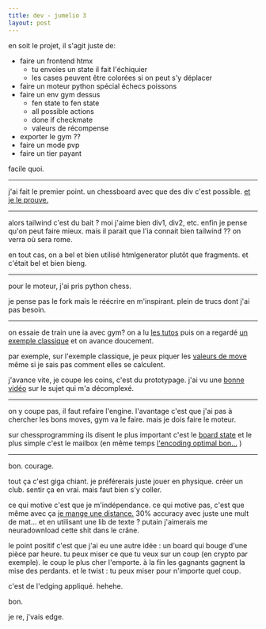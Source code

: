 ```yaml
---
title: dev - jumelio 3
layout: post
---
```


en soit le projet, il s'agit juste de:

- faire un frontend htmx
    - tu envoies un state il fait l'échiquier
    - les cases peuvent être colorées si on peut s'y déplacer
- faire un moteur python spécial échecs poissons
- faire un env gym dessus
    - fen state to fen state
    - all possible actions
    - done if checkmate
    - valeurs de récompense
- exporter le gym ??
- faire un mode pvp
- faire un tier payant

facile quoi.

---

j'ai fait le premier point.
un chessboard avec que des div c'est possible.
[et je le prouve.](https://www.dev.legires.fr/echecs)

---

alors tailwind c'est du bait ?
moi j'aime bien div1, div2, etc.
enfin je pense qu'on peut faire mieux.
mais il parait que l'ia connait bien tailwind ??
on verra où sera rome.

en tout cas, on a bel et bien utilisé htmlgenerator plutôt que fragments.
et c'était bel et bien bieng.

---

pour le moteur, j'ai pris python chess.

je pense pas le fork mais le réécrire en m'inspirant.
plein de trucs dont j'ai pas besoin.

---

on essaie de train une ia avec gym?
on a lu
[les tutos](https://gymnasium.farama.org/tutorials/training_agents/blackjack_tutorial/)
puis on a regardé
[un exemple classique](https://github.com/genyrosk/gym-chess)
et on avance doucement.

par exemple, sur l'exemple classique,
je peux piquer les 
[valeurs de move](https://github.com/genyrosk/gym-chess/blob/master/gym_chess/envs/chess_v1.py)
même si je sais pas comment elles se calculent.

j'avance vite, je coupe les coins, c'est du prototypage.
j'ai vu une
[bonne vidéo](https://www.youtube.com/watch?v=o5K0uqhxgsE)
sur le sujet qui m'a décomplexé.

---

on y coupe pas, il faut refaire l'engine.
l'avantage c'est que j'ai pas à chercher les bons moves,
gym va le faire.
mais je dois faire le moteur.

sur chessprogramming ils disent
le plus important c'est le 
[board state](https://www.chessprogramming.org/Board_Representation)
et le plus simple c'est le mailbox
(en même temps
[l'encoding optimal bon...](https://ai.stackexchange.com/questions/27336/how-does-the-alpha-zeros-move-encoding-work)
)

---

bon. courage.

tout ça c'est giga chiant.
je préférerais juste jouer en physique.
créer un club. sentir ça en vrai.
mais faut bien s'y coller.

ce qui motive c'est que je m'indépendance.
ce qui motive pas,
c'est que même avec ça 
[je mange une distance.](https://github.com/thomasahle/fastchess/blob/master/fastchess.py)
30% accuracy avec juste une mult de mat...
et en utilisant une lib de texte ?
putain j'aimerais me neuradownload cette shit dans le crâne.

le point positif c'est que j'ai eu une autre idée :
un board qui bouge d'une pièce par heure.
tu peux miser ce que tu veux sur un coup
(en crypto par exemple).
le coup le plus cher l'emporte.
à la fin les gagnants gagnent la mise des perdants.
et le twist :
tu peux miser pour n'importe quel coup.

c'est de l'edging appliqué.
hehehe.

bon.

je re, j'vais edge.
